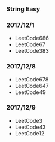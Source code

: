 ### String Easy

### 2017/12/1

* LeetCode686
* LeetCode67
* LeetCode383
### 2017/12/8
* LeetCode678
* LeetCode647
* LeetCode49
### 2017/12/9
* LeetCode3
* LeetCode43
* LeetCode12
